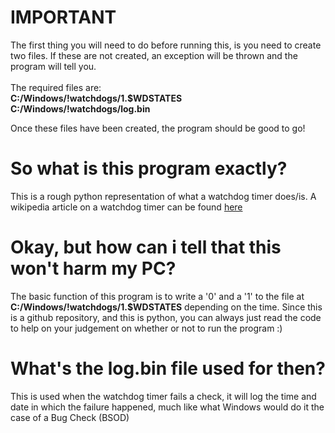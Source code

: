 # IMPORTANT
The first thing you will need to do before running this, is you need to create two files. If these are not created, an exception will be thrown and the program will tell you.<br><br> The required files are:<br>
<b>C:/Windows/!watchdogs/1.$WDSTATES</b><br>
<b>C:/Windows/!watchdogs/log.bin</b>

Once these files have been created, the program should be good to go!

# So what is this program exactly?
This is a rough python representation of what a watchdog timer does/is. A wikipedia article on a watchdog timer can be found <a href="https://en.wikipedia.org/wiki/Watchdog_timer">here</a>

# Okay, but how can i tell that this won't harm my PC?
The basic function of this program is to write a '0' and a '1' to the file at <b>C:/Windows/!watchdogs/1.$WDSTATES</b> depending on the time. Since this is a github repository, and this is python, you can always just read the code to help on your judgement on whether or not to run the program :)

# What's the log.bin file used for then?
This is used when the watchdog timer fails a check, it will log the time and date in which the failure happened, much like what Windows would do it the case of a Bug Check (BSOD)
